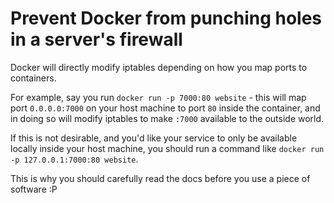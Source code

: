 # Prevent Docker from punching holes in a server's firewall

Docker will directly modify iptables depending on how you map ports to containers.

For example, say you run `docker run -p 7000:80 website` - this will map port `0.0.0.0:7000` on your host machine to port `80` inside the container, and in doing so will modify iptables to make `:7000` available to the outside world.

If this is not desirable, and you'd like your service to only be available locally inside your host machine, you should run a command like `docker run -p 127.0.0.1:7000:80 website`.

This is why you should carefully read the docs before you use a piece of software :P
